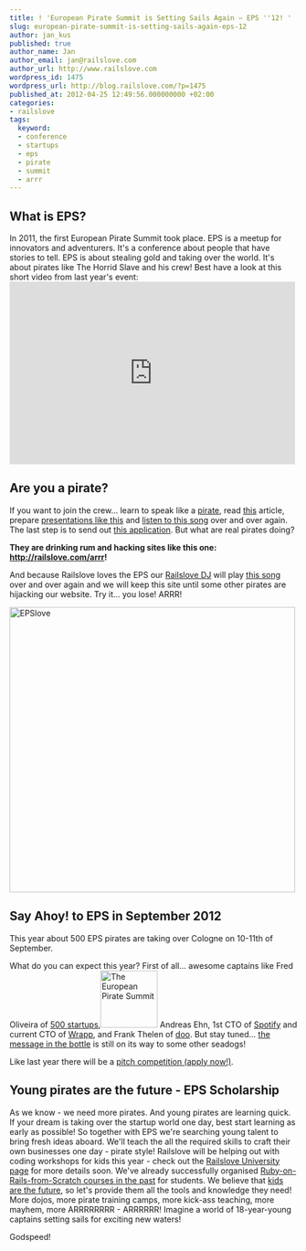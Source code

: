 ```yaml
---
title: ! 'European Pirate Summit is Setting Sails Again – EPS ''12! '
slug: european-pirate-summit-is-setting-sails-again-eps-12
author: jan_kus
published: true
author_name: Jan
author_email: jan@railslove.com
author_url: http://www.railslove.com
wordpress_id: 1475
wordpress_url: http://blog.railslove.com/?p=1475
published_at: 2012-04-25 12:49:56.000000000 +02:00
categories:
- railslove
tags:
  keyword:
  - conference
  - startups
  - eps
  - pirate
  - summit
  - arrr
---
```

<h2>What is EPS?</h2>
In 2011, the first European Pirate Summit took place. EPS is a meetup for innovators and adventurers. It's a conference about people that have stories to tell. EPS is about stealing gold and taking over the world. It's about pirates like The Horrid Slave and his crew! Best have a look at this short video from last year's event:

<iframe width="500" height="320" src="http://www.youtube.com/embed/KE3oQicSVX8" frameborder="0" allowfullscreen></iframe>

<h2>Are you a pirate?</h2>
If you want to join the crew... learn to speak like a <a href="http://www.youtube.com/watch?v=tWgxuc45YCY">pirate</a>, read <a href="http://techcrunch.com/2010/10/31/are-you-a-pirate/">this</a> article, prepare <a href="http://www.slideshare.net/dmc500hats/startup-metrics-for-pirates-brazil-nov-2011?ref=http://piratesummit.com/who%E2%80%99s-a-pirate/">presentations like this</a> and <a href="http://www.youtube.com/watch?feature=player_embedded&v=dFBBKfw59kA">listen to this song</a> over and over again. The last step is to send out <a href="http://piratesummit.com/applicationregistration/">this application</a>. But what are real pirates doing?

<strong>They are drinking rum and hacking sites like this one: <a href="http://railslove.com/arrr">http://railslove.com/arrr</a>!</strong>

And because Railslove loves the EPS our <a href="https://twitter.com/#!/railslove_dj">Railslove DJ</a> will play <a href="http://www.youtube.com/watch?feature=player_embedded&v=dFBBKfw59kA">this song</a> over and over again and we will keep this site until some other pirates are hijacking our website. Try it... you lose! ARRR!

<a href="http://blog.railslove.com/wp-content/uploads/2012/04/Untitled.png"><img class="aligncenter size-full wp-image-1545" title="EPSlove" src="http://blog.railslove.com/wp-content/uploads/2012/04/Untitled.png" alt="EPSlove" width="500" /></a>
<h2>Say Ahoy! to EPS in September 2012</h2>

This year about 500 EPS pirates are taking over Cologne on 10-11th of September.

What do you can expect this year? First of all... awesome captains like Fred Oliveira of <a href="http://500.co/">500 startups</a>,<a href="http://blog.railslove.com/wp-content/uploads/2012/04/Pirate-summit.gif"><img class="aligncenter size-full wp-image-1479" title="The European Pirate Summit" src="http://blog.railslove.com/wp-content/uploads/2012/04/Pirate-summit.gif" alt="The European Pirate Summit" width="100" height="100" /></a>
 Andreas Ehn, 1st CTO of <a href="http://www.spotify.com/">Spotify</a> and current CTO of <a href="https://www.wrapp.com/de/">Wrapp</a>, and Frank Thelen of <a href="https://doo.net/">doo</a>. But stay tuned... <a href="http://www.youtube.com/watch?v=MvZWqFSFdvs">the message in the bottle</a> is still on its way to some other seadogs!

Like last year there will be a <a href="http://piratesummit.com/pitch-application/">pitch competition (apply now!)</a>.

<h2>Young pirates are the future - EPS Scholarship</h2>
As we know - we need more pirates. And young pirates are learning quick. If your dream is taking over the startup world one day, best start learning as early as possible! So together with EPS we're searching young talent to bring fresh ideas aboard. We'll teach the all the required skills to craft their own businesses one day - pirate style! Railslove will be helping out with coding workshops for kids this year - check out the <a href="http://university.railslove.com">Railslove University page</a> for more details soon. We've already successfully organised <a href="http://university.railslove.com/courses/1">Ruby-on-Rails-from-Scratch courses in the past</a> for students. We believe that <a href="https://github.com/blog/1034-kids-are-the-future-teach-em-to-code">kids are the future</a>, so let's provide them all the tools and knowledge they need! More dojos, more pirate training camps, more kick-ass teaching, more mayhem, more ARRRRRRRR - ARRRRRR!
Imagine a world of 18-year-young captains setting sails for exciting new waters!

Godspeed!
